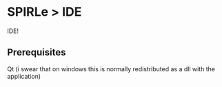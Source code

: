 SPIRLe > IDE
======

IDE!

Prerequisites
-------------
Qt (i swear that on windows this is normally redistributed as a dll with the application)